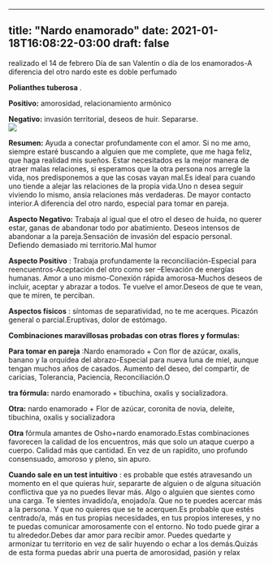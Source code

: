 
---
title: "Nardo enamorado"
date: 2021-01-18T16:08:22-03:00
draft: false
--- 
        

 


 realizado el 14 de febrero Día de san Valentín o día de los enamorados-A diferencia del otro nardo este es doble perfumado

**Polianthes tuberosa** .  


**Positivo:**  amorosidad, relacionamiento armónico

**Negativo:**  invasión territorial, deseos de huir. Separarse.  
![](images/nardo-enamorado_mecusabp.jpg)

**Resumen:**  Ayuda a conectar profundamente con el amor. Si no me amo, siempre estaré buscando a alguien que me complete, que me haga feliz, que haga realidad mis sueños. Estar necesitados es la mejor manera de atraer malas relaciones, si esperamos que la otra persona nos arregle la vida, nos predisponemos a que las cosas vayan mal.Es ideal para cuando uno tiende a alejar las relaciones de la propia vida.Uno n desea seguir viviendo lo mismo, ansia relaciones más verdaderas. De mayor contacto interior.A diferencia del otro nardo, especial para tomar en pareja.  


**Aspecto Negativo:**  Trabaja al igual que el otro el deseo de huida, no querer estar, ganas de abandonar todo por abatimiento. Deseos intensos de abandonar a la pareja.Sensación de invasión del espacio personal. Defiendo demasiado mi territorio.Mal humor  


**Aspecto Positivo** : Trabaja profundamente la reconciliación-Especial para reencuentros-Aceptación del otro como ser –Elevación de energías humanas. Amor a uno mismo-Conexión rápida amorosa-Muchos deseos de incluir, aceptar y abrazar a todos. Te vuelve el amor.Deseos de que te vean, que te miren, te perciban.  


**Aspectos físicos** : síntomas de separatividad, no te me acerques. Picazón general o parcial.Eruptivas, dolor de estómago.  


**Combinaciones maravillosas probadas con otras flores y formulas:** 

**Para tomar en pareja** :Nardo enamorado + Con flor de azúcar, oxalis, banano y la orquídea del abrazo-Especial para nueva luna de miel, aunque tengan muchos años de casados. Aumento del deseo, del compartir, de caricias, Tolerancia, Paciencia, Reconciliación.O

**tra fórmula:**  nardo enamorado + tibuchina, oxalis y socializadora.

**Otra:**  nardo enamorado + Flor de azúcar, coronita de novia, deleite, tibuchina, oxalis y socializadora

**Otra**  fórmula amantes de Osho+nardo enamorado.Estas combinaciones favorecen la calidad de los encuentros, más que solo un ataque cuerpo a cuerpo. Calidad más que cantidad. En vez de un rapidito, uno profundo consensuado, amoroso y pleno, sin apuro.  


**Cuando sale en un test intuitivo** : es probable que estés atravesando un momento en el que quieras huir, separarte de alguien o de alguna situación conflictiva que ya no puedes llevar más. Algo o alguien que sientes como una carga. Te sientes invadido/a, enojado/a. Que no te puedes acercar más a la persona. Y que no quieres que se te acerquen.Es probable que estés centrado/a, más en tus propias necesidades, en tus propios intereses, y no te puedas comunicar amorosamente con el entorno. No todo puede girar a tu alrededor.Debes dar amor para recibir amor. Puedes quedarte y armonizar tu territorio en vez de salir huyendo o echar a los demás.Quizás de esta forma puedas abrir una puerta de amorosidad, pasión y relax  







